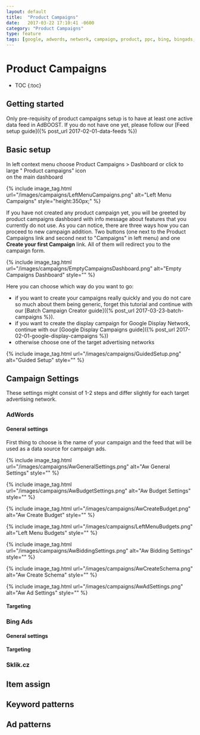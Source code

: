 ```yaml
---
layout: default
title:  "Product Campaigns"
date:   2017-03-22 17:10:41 -0600
category: "Product Campaigns"
type: feature
tags: [google, adwords, network, campaign, product, ppc, bing, bingads, yahoo, sklik, seznam, ad, keyword]
---
```


# Product Campaigns

* TOC
{:toc}

## Getting started

Only pre-requisity of product campaigns setup is to have at least one active data feed in AdBOOST. If you do not have one yet, please follow our [Feed setup guide]({% post_url 2017-02-01-data-feeds %})

## Basic setup

In left context menu choose <i class="fa fa-bullhorn"></i> Product Campaigns > <i class="fa fa-dashboard"></i> Dashboard or click to large "<i class="fa fa-bullhorn"></i> Product campaigns" icon <br/> on the main dashboard<br/>

{% include image_tag.html url="/images/campaigns/LeftMenuCampaigns.png" alt="Left Menu Campaigns" style="height:350px;" %}

If you have not created any product campaign yet, you will be greeted by product campaigns dashboard with info message about features that you currently do not use. As you can notice, there are three ways how you can proceed to new campaign addition. Two <i class="fa fa-plus"></i> buttons (one next to the Product Campaigns link and second next to "Campaigns" in left menu) and one **Create your first Campaign** link. All of them will redirect you to the campaign form.

{% include image_tag.html url="/images/campaigns/EmptyCampaignsDashboard.png" alt="Empty Campaigns Dashboard" style="" %}

Here you can choose which way do you want to go:
- if you want to create your campaigns really quickly and you do not care so much about them being generic, forget this tutorial and continue with our [Batch Campaign Creator guide]({% post_url 2017-03-23-batch-campaigns %}).
- if you want to create the display campaign for Google Display Network, continue with our [Google Display Campaigns guide]({% post_url 2017-02-01-google-display-campaigns %})
- otherwise choose one of the target advertising networks

{% include image_tag.html url="/images/campaigns/GuidedSetup.png" alt="Guided Setup" style="" %}

## Campaign Settings

These settings might consist of 1-2 steps and differ slightly for each target advertising network.

### AdWords

#### General settings

First thing to choose is the name of your campaign and the feed that will be used as a data source for campaign ads.

{% include image_tag.html url="/images/campaigns/AwGeneralSettings.png" alt="Aw General Settings" style="" %}

{% include image_tag.html url="/images/campaigns/AwBudgetSettings.png" alt="Aw Budget Settings" style="" %}

{% include image_tag.html url="/images/campaigns/AwCreateBudget.png" alt="Aw Create Budget" style="" %}

{% include image_tag.html url="/images/campaigns/LeftMenuBudgets.png" alt="Left Menu Budgets" style="" %}

{% include image_tag.html url="/images/campaigns/AwBiddingSettings.png" alt="Aw Bidding Settings" style="" %}

{% include image_tag.html url="/images/campaigns/AwCreateSchema.png" alt="Aw Create Schema" style="" %}

{% include image_tag.html url="/images/campaigns/AwAdSettings.png" alt="Aw Ad Settings" style="" %}

#### Targeting

### Bing Ads

#### General settings

#### Targeting

### Sklik.cz


## Item assign


## Keyword patterns


## Ad patterns
